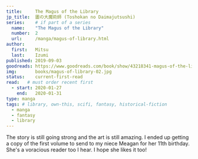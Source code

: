 ```yaml
---
title:     The Magus of the Library
jp_title:  圕の大魔術師 (Toshokan no Daimajutsushi)
series:    # if part of a series
  name:    "The Magus of the Library"
  number:  2
  url:     /manga/magus-of-library.html
author: 
  first:   Mitsu  
  last:    Izumi
published: 2019-09-03 
goodreads: https://www.goodreads.com/book/show/43218341-magus-of-the-library-vol-2
img:       books/magus-of-library-02.jpg
status:    current-first-read
read:   # must order recent first
  - start: 2020-01-27 
    end:   2020-01-31
type: manga
tags: # library, own-this, scifi, fantasy, historical-fiction
  - manga
  - fantasy
  - library
---
```


The story is still going strong and the art is still amazing. I ended up getting a copy of the first volume to send to my niece Meagan for her 11th birthday. She's a voracious reader too I hear. I hope she likes it too!

